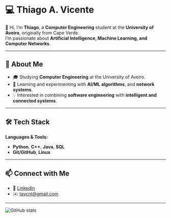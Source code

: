 # 💻 Thiago A. Vicente

👋 Hi, I’m **Thiago**, a **Computer Engineering** student at the **University of Aveiro**, originally from Cape Verde.  
I’m passionate about **Artificial Intelligence, Machine Learning, and Computer Networks**.

---

## 🚀 About Me  
- 🎓 Studying **Computer Engineering** at the University of Aveiro.  
- 🌱 Learning and experimenting with **AI/ML algorithms**,  and **network systems**.  
- 💡 Interested in combining **software engineering** with **intelligent and connected systems**.  

---

## 🛠️ Tech Stack  
**Languages & Tools:**  
- **Python**, **C++**, **Java**, **SQL**  
- **Git/GitHub**, **Linux**  
---

## 📫 Connect with Me  
- 💼 [LinkedIn](www.linkedin.com/in/thiagoavicente)
- ✉️ tavcnt@gmail.com

---
![GitHub stats](https://github-readme-stats.vercel.app/api?username=ThiagoAVicente&show_icons=true&count_private=true&hide_title=true&hide=prs&theme=dark) 
